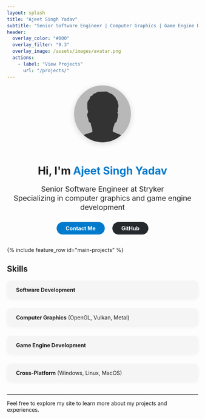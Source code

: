 ```yaml
---
layout: splash
title: "Ajeet Singh Yadav"
subtitle: "Senior Software Engineer | Computer Graphics | Game Engine Development"
header:
  overlay_color: "#000"
  overlay_filter: "0.3"
  overlay_image: /assets/images/avatar.png
  actions:
    - label: "View Projects"
      url: "/projects/"
---
```


<!-- Hero Section -->
<div style="text-align:center; margin-bottom:2rem;">
  <img src="/assets/images/avatar.png" alt="Ajeet Singh Yadav" style="width:150px; border-radius:50%; margin-bottom:1rem; box-shadow:0 4px 16px rgba(0,0,0,0.15);">
  <h1 style="margin-bottom:0.5rem;">Hi, I'm <span style="color:#007acc;">Ajeet Singh Yadav</span></h1>
  <p style="font-size:1.2rem;">Senior Software Engineer at Stryker<br>Specializing in computer graphics and game engine development</p>
  <a href="mailto:yadav.ajeetsingh2020@email.com" style="display:inline-block;margin:0.5rem 1rem 0 0;padding:0.5rem 1.5rem;background:#007acc;color:#fff;border-radius:24px;text-decoration:none;font-weight:bold;">Contact Me</a>
  <a href="https://github.com/ajeetsinghyadav" style="display:inline-block;margin:0.5rem 0 0 0;padding:0.5rem 1.5rem;background:#24292e;color:#fff;border-radius:24px;text-decoration:none;font-weight:bold;">GitHub</a>
</div>

<!-- Projects Feature Row -->
{% include feature_row id="main-projects" %}

<!-- Skills Section -->
## Skills
<div style="display:flex;flex-wrap:wrap;gap:1.5rem;margin-bottom:2rem;">
  <div style="flex:1 1 200px;background:#f5f5f5;padding:1rem 1.5rem;border-radius:12px;box-shadow:0 2px 8px rgba(0,0,0,0.04);">
    <b>Software Development</b>
  </div>
  <div style="flex:1 1 200px;background:#f5f5f5;padding:1rem 1.5rem;border-radius:12px;box-shadow:0 2px 8px rgba(0,0,0,0.04);">
    <b>Computer Graphics</b> (OpenGL, Vulkan, Metal)
  </div>
  <div style="flex:1 1 200px;background:#f5f5f5;padding:1rem 1.5rem;border-radius:12px;box-shadow:0 2px 8px rgba(0,0,0,0.04);">
    <b>Game Engine Development</b>
  </div>
  <div style="flex:1 1 200px;background:#f5f5f5;padding:1rem 1.5rem;border-radius:12px;box-shadow:0 2px 8px rgba(0,0,0,0.04);">
    <b>Cross-Platform</b> (Windows, Linux, MacOS)
  </div>
</div>

---

Feel free to explore my site to learn more about my projects and experiences.
